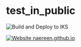 
# test_in_public
![Build and Deploy to IKS](https://github.com/arturobrzut/test_in_public/workflows/Build%20and%20Deploy%20to%20IKS/badge.svg?branch=ddd)

[![Website naereen.github.io](https://img.shields.io/website-up-down-green-red/https/naereen.github.io.svg)](https://console-openshift-console.apps.fortest.license-service.2com )
